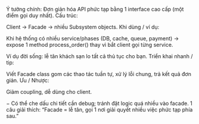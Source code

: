 Ý tưởng chính: Đơn giản hóa API phức tạp bằng 1 interface cao cấp (một điểm gọi duy nhất).
Cấu trúc:

Client → Facade → nhiều Subsystem objects.
Khi dùng / ví dụ:

Khi hệ thống có nhiều service/phases (DB, cache, queue, payment) → expose 1 method process_order() thay vì bắt client gọi từng service.

Ví dụ đời sống: lễ tân khách sạn lo tất cả thủ tục cho bạn.
Triển khai nhanh / tip:

Viết Facade class gom các thao tác tuần tự, xử lý lỗi chung, trả kết quả đơn giản.
Ưu / Nhược:

Giảm coupling, dễ dùng cho client.

− Có thể che dấu chi tiết cần debug; tránh đặt logic quá nhiều vào facade.
1 câu giải thích: “Facade = lễ tân, gọi 1 nơi giải quyết nhiều việc phức tạp phía sau.”